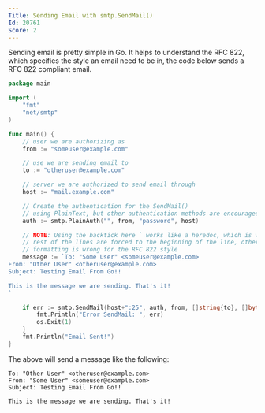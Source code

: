 ```yaml
---
Title: Sending Email with smtp.SendMail()
Id: 20761
Score: 2
---
```

Sending email is pretty simple in Go. It helps to understand the RFC 822, which specifies the style an email need to be in, the code below sends a RFC 822 compliant email.

```go
package main

import (
    "fmt"
    "net/smtp"
)

func main() {
    // user we are authorizing as
    from := "someuser@example.com"

    // use we are sending email to
    to := "otheruser@example.com"

    // server we are authorized to send email through
    host := "mail.example.com"

    // Create the authentication for the SendMail()
    // using PlainText, but other authentication methods are encouraged
    auth := smtp.PlainAuth("", from, "password", host)

    // NOTE: Using the backtick here ` works like a heredoc, which is why all the
    // rest of the lines are forced to the beginning of the line, otherwise the
    // formatting is wrong for the RFC 822 style
    message := `To: "Some User" <someuser@example.com>
From: "Other User" <otheruser@example.com>
Subject: Testing Email From Go!!

This is the message we are sending. That's it!
`

    if err := smtp.SendMail(host+":25", auth, from, []string{to}, []byte(message)); err != nil {
        fmt.Println("Error SendMail: ", err)
        os.Exit(1)
    }
    fmt.Println("Email Sent!")
}
```

The above will send a message like the following:

```text
To: "Other User" <otheruser@example.com>
From: "Some User" <someuser@example.com>
Subject: Testing Email From Go!!

This is the message we are sending. That's it!
```

